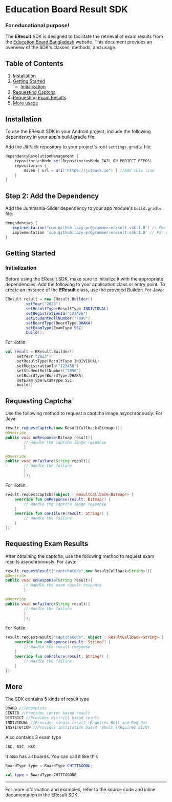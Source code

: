# Education Board Result SDK

### For educational purpose!

The **EResult** SDK is designed to facilitate the retrieval of exam results from
the [Education Board Bangladesh](https://eboardresults.com/bn/ebr.app/home/) website. This document
provides an overview of the SDK's classes, methods, and usage.

## Table of Contents

1. [Installation](#installation)
2. [Getting Started](#getting-started)
    - [Initialization](#initialization)
3. [Requesting Captcha](#requesting-captcha)
4. [Requesting Exam Results](#requesting-exam-results)
5. [More usage](#more)

## Installation

To use the EResult SDK in your Android project, include the following dependency in your app's
build.gradle file:

Add the JitPack repository to your project's root `settings.gradle` file:

```groovy
dependencyResolutionManagement {
    repositoriesMode.set(RepositoriesMode.FAIL_ON_PROJECT_REPOS)
    repositories {
        maven { url = uri("https://jitpack.io") } //Add this line
    }
}
```

## Step 2: Add the Dependency

Add the Jummania-Slider dependency to your app module's `build.gradle` file:

 ```gradle
dependencies {
    implementation("com.github.lazy-pr0grammer:eresult-sdk:1.0") // For gradle.ktx
    implementation 'com.github.lazy-pr0grammer:eresult-sdk:1.0' // For gradle.groovy
}
```

## Getting Started

### Initialization

Before using the EResult SDK, make sure to initialize it with the appropriate dependencies. Add the
following to your application class or entry point.
To create an instance of the **EResult** class, use the provided Builder:
For Java:

```java
EResult result = new EResult.Builder()
        .setYear("2023")
        .setResultType(ResultType.INDIVIDUAL)
        .setRegistrationId("123456")
        .setStudentRollNumber("7890")
        .setBoardType(BoardType.DHAKA)
        .setExamType(ExamType.SSC)
        .build();
```

For Kotlin:

```kotlin
val result = EResult.Builder()
    .setYear("2023")
    .setResultType(ResultType.INDIVIDUAL)
    .setRegistrationId("123456")
    .setStudentRollNumber("7890")
    .setBoardType(BoardType.DHAKA)
    .setExamType(ExamType.SSC)
    .build()
```

## Requesting Captcha

Use the following method to request a captcha image asynchronously:
For Java:

```java
result.requestCaptcha(new ResultCallback<Bitmap>(){
@Override
public void onResponse(Bitmap result){
        // Handle the captcha image response
        }

@Override
public void onFailure(String result){
        // Handle the failure
        }
        });
```

For Kotlin:

```kotlin
result.requestCaptcha(object : ResultCallback<Bitmap?> {
    override fun onResponse(result: Bitmap?) {
        // Handle the captcha image response
    }
    override fun onFailure(result: String?) {
        // Handle the failure
    }
})
```

## Requesting Exam Results

After obtaining the captcha, use the following method to request exam results asynchronously:
For Java:

```java
result.requestResult("captchaCode",new ResultCallback<String>(){
@Override
public void onResponse(String result){
        // Handle the exam result response
        }

@Override
public void onFailure(String result){
        // Handle the failure
        }
        });
```

For Kotlin:

```kotlin
result.requestResult("captchaCode", object : ResultCallback<String> {
    override fun onResponse(result: String?) {
        // Handle the result response
    }
    override fun onFailure(result: String?) {
        // Handle the failure
    }
})
```

## More

The SDK contains 5 kinds of result type

```kotlin
BOARD //Incomplete
CENTER //Provides center based result
DISTRICT //Provides district based result
INDIVIDUAL //Provides single result (Requires Roll and Reg No)
INSTITUTION //Provides institution based result (Requires EIIN)
```

Also contains 3 exam type

```kotlin
JSC, SSC, HSC
```

It also has all boards. You can call it like this

```java
BoardType type = BoardType.CHITTAGONG;
```

```kotlin
val type = BoardType.CHITTAGONG
```

---

For more information and examples, refer to the source code and inline documentation in the EResult
SDK.
